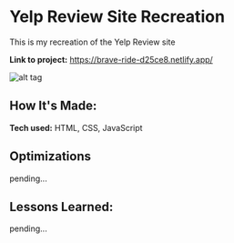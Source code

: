 # Yelp Review Site Recreation
This is my recreation of the Yelp Review site

**Link to project:** https://brave-ride-d25ce8.netlify.app/

![alt tag](http://placecorgi.com/1200/650)

## How It's Made:

**Tech used:** HTML, CSS, JavaScript


## Optimizations

pending...

## Lessons Learned:

pending...

